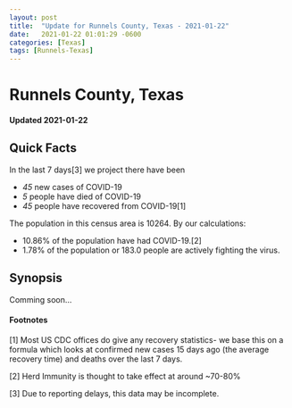 ```yaml
---
layout: post
title:  "Update for Runnels County, Texas - 2021-01-22"
date:   2021-01-22 01:01:29 -0600
categories: [Texas]
tags: [Runnels-Texas]
---
```


# Runnels County, Texas
#### Updated 2021-01-22

## Quick Facts

In the last 7 days[3] we project there have been
- *45* new cases of COVID-19
- *5* people have died of COVID-19
- *45* people have recovered from COVID-19[1]

The population in this census area is 10264. By our calculations:
- 10.86% of the population have had COVID-19.[2]
- 1.78% of the population or 183.0 people are actively fighting the virus.

## Synopsis

Comming soon...


#### Footnotes

[1] Most US CDC offices do give any recovery statistics- we base this on a formula which looks at confirmed new cases
15 days ago (the average recovery time) and deaths over the last 7 days.

[2] Herd Immunity is thought to take effect at around ~70-80%

[3] Due to reporting delays, this data may be incomplete.
 
    